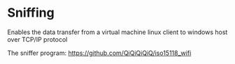 # Sniffing
Enables the data transfer from a virtual machine linux client to windows host over TCP/IP protocol

The sniffer program: https://github.com/QiQiQiQiQ/iso15118_wifi
